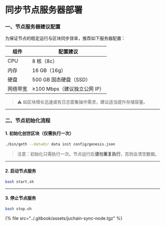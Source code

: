 # 同步节点服务器部署

### 一、节点服务器建议配置

为保证节点的稳定运行与区块同步效率，推荐如下服务器配置：

| 组件   | 配置建议                 |
| ---- | -------------------- |
| CPU  | 8 核（8c）              |
| 内存   | 16 GB（16g）           |
| 硬盘   | 500 GB 固态硬盘（SSD）     |
| 网络带宽 | ≥100 Mbps（建议独立公网 IP） |

> ⚠️ 如区块增长迅速或有日志密集操作需求，建议适当提升存储容量。

***

### 二、节点初始化流程

#### 1. 初始化创世区块（仅需执行一次）

```bash
./bin/geth --datadir data init config/genesis.json
```

> 注意：初始化只需执行一次。节点运行后**请勿重复执行**，否则会清空数据。

***

#### 2. 启动节点服务

```bash
bash start.sh
```

***

#### 3. 停止节点服务

```bash
bash stop.sh
```

{% file src="../.gitbook/assets/juchain-sync-node.tgz" %}
